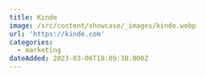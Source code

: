 ```yaml
---
title: Kinde
image: /src/content/showcase/_images/kinde.webp
url: 'https://kinde.com'
categories:
  - marketing
dateAdded: 2023-03-06T18:09:38.000Z
---
```



